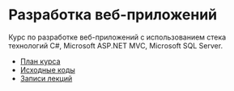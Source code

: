 # Разработка веб-приложений
Курс по разработке веб-приложений с использованием стека технологий C#, Microsoft ASP.NET MVC, Microsoft SQL Server.

* [План курса](https://github.com/lAnubisl/WebApplicationsDevelopmentLessons/blob/master/LessonsPlan.md)
* [Исходные коды](https://github.com/lAnubisl/WebApplicationsDevelopmentLessons)
* [Записи лекций](https://www.youtube.com/channel/UCQu1ll4WgyxuxMVsdMl0AMw)